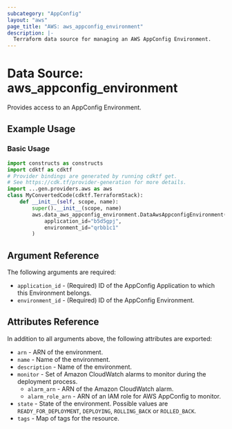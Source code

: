 ```yaml
---
subcategory: "AppConfig"
layout: "aws"
page_title: "AWS: aws_appconfig_environment"
description: |-
  Terraform data source for managing an AWS AppConfig Environment.
---
```


# Data Source: aws_appconfig_environment

Provides access to an AppConfig Environment.

## Example Usage

### Basic Usage

```python
import constructs as constructs
import cdktf as cdktf
# Provider bindings are generated by running cdktf get.
# See https://cdk.tf/provider-generation for more details.
import ...gen.providers.aws as aws
class MyConvertedCode(cdktf.TerraformStack):
    def __init__(self, scope, name):
        super().__init__(scope, name)
        aws.data_aws_appconfig_environment.DataAwsAppconfigEnvironment(self, "example",
            application_id="b5d5gpj",
            environment_id="qrbb1c1"
        )
```

## Argument Reference

The following arguments are required:

* `application_id` - (Required) ID of the AppConfig Application to which this Environment belongs.
* `environment_id` - (Required) ID of the AppConfig Environment.

## Attributes Reference

In addition to all arguments above, the following attributes are exported:

* `arn` - ARN of the environment.
* `name` - Name of the environment.
* `description` - Name of the environment.
* `monitor` - Set of Amazon CloudWatch alarms to monitor during the deployment process.
    * `alarm_arn` - ARN of the Amazon CloudWatch alarm.
    * `alarm_role_arn` - ARN of an IAM role for AWS AppConfig to monitor.
* `state` - State of the environment. Possible values are `READY_FOR_DEPLOYMENT`, `DEPLOYING`, `ROLLING_BACK`
  or `ROLLED_BACK`.
* `tags` - Map of tags for the resource.

<!-- cache-key: cdktf-0.17.0-pre.15 input-29b55d406dd4c29cddfb3f948cad3b62b6731a9e2a8cbead8f696b1aa879b0ee -->